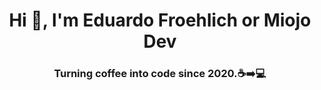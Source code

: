 <h1 align="center">Hi 👋, I'm Eduardo Froehlich or Miojo Dev</h1>
<h3 align="center">Turning coffee into code since 2020.☕➡️💻</h3>
